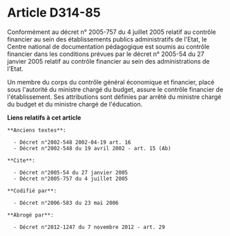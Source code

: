 # Article D314-85

Conformément au décret n° 2005-757 du 4 juillet 2005 relatif au contrôle financier au sein des établissements publics
administratifs de l'Etat, le Centre national de documentation pédagogique est soumis au contrôle financier dans les
conditions prévues par le décret n° 2005-54 du 27 janvier 2005 relatif au contrôle financier au sein des administrations de
l'Etat.

Un membre du corps du contrôle général économique et financier, placé sous l'autorité du ministre chargé du budget, assure le
contrôle financier de l'établissement. Ses attributions sont définies par arrêté du ministre chargé du budget et du ministre
chargé de l'éducation.

**Liens relatifs à cet article**

	**Anciens textes**:

	  - Décret n°2002-548 2002-04-19 art. 16
	  - Décret n°2002-548 du 19 avril 2002 - art. 15 (Ab)

	**Cite**:

	  - Décret n°2005-54 du 27 janvier 2005
	  - Décret n°2005-757 du 4 juillet 2005

	**Codifié par**:

	  - Décret n°2006-583 du 23 mai 2006

	**Abrogé par**:

	  - Décret n°2012-1247 du 7 novembre 2012 - art. 29
